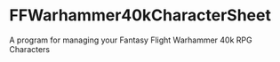 # FFWarhammer40kCharacterSheet
A program for managing your Fantasy Flight Warhammer 40k RPG Characters
